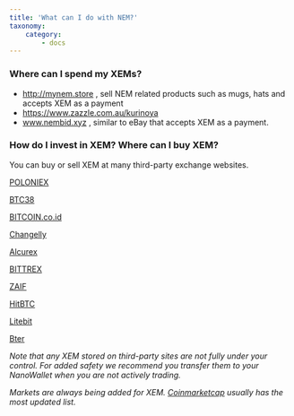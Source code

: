 ```yaml
---
title: 'What can I do with NEM?'
taxonomy:
    category:
        - docs
---
```


### Where can I spend my XEMs? 
* http://mynem.store , sell NEM related products such as mugs, hats and accepts XEM as a payment
* https://www.zazzle.com.au/kurinoya 
* www.nembid.xyz , similar to eBay that accepts XEM as a payment.

### How do I invest in XEM? Where can I buy XEM?

You can buy or sell XEM at many third-party exchange websites.

[POLONIEX](https://poloniex.com/)

[BTC38](http://www.btc38.com/trade_en.html)

[BITCOIN.co.id](https://www.bitcoin.co.id/)

[Changelly](https://changelly.com/)

[Alcurex](https://alcurex.com/#BLC-BTC)

[BITTREX](https://bittrex.com/)

[ZAIF](https://zaif.jp/?lang=en)

[HitBTC](https://hitbtc.com/)

[Litebit](https://www.litebit.eu/en)

[Bter](https://bter.com/)

_Note that any XEM stored on third-party sites are not fully under your control. For added safety we recommend you transfer them to your NanoWallet when you are not actively trading._

_Markets are always being added for XEM. [Coinmarketcap](https://coinmarketcap.com/currencies/nem/#markets) usually has the most updated list._